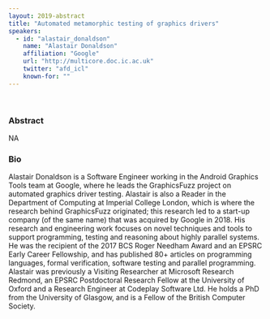```yaml
---
layout: 2019-abstract
title: "Automated metamorphic testing of graphics drivers"
speakers:
  - id: "alastair_donaldson"
    name: "Alastair Donaldson"
    affiliation: "Google"
    url: "http://multicore.doc.ic.ac.uk"
    twitter: "afd_icl"
    known-for: ""
---
```


<br/>

### Abstract

NA

### Bio

Alastair Donaldson is a Software Engineer working in the Android Graphics Tools team at Google, where he leads the GraphicsFuzz project on automated graphics driver testing.  Alastair is also a Reader in the Department of Computing at Imperial College London, which is where the research behind GraphicsFuzz originated; this research led to a start-up company (of the same name) that was acquired by Google in 2018.  His research and engineering work focuses on novel techniques and tools to support programming, testing and reasoning about highly parallel systems.  He was the recipient of the 2017 BCS Roger Needham Award and an EPSRC Early Career Fellowship, and has published 80+ articles on programming languages, formal verification, software testing and parallel programming.  Alastair was previously a Visiting Researcher at Microsoft Research Redmond, an EPSRC Postdoctoral Research Fellow at the University of Oxford and a Research Engineer at Codeplay Software Ltd.  He holds a PhD from the University of Glasgow, and is a Fellow of the British Computer Society.

